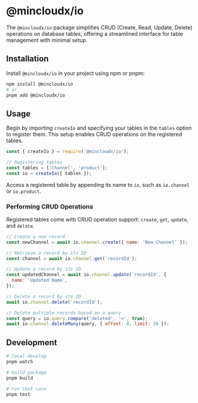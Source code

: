 # @mincloudx/io

The `@mincloudx/io` package simplifies CRUD (Create, Read, Update, Delete) operations on database tables, offering a streamlined interface for table management with minimal setup.

## Installation

Install `@mincloudx/io` in your project using npm or pnpm:

```bash
npm install @mincloudx/io
# or
pnpm add @mincloudx/io
```

## Usage

Begin by importing `createIo` and specifying your tables in the `tables` option to register them. This setup enables CRUD operations on the registered tables.

```javascript
const { createIo } = require('@mincloudx/io');

// Registering tables
const tables = ['channel', 'product'];
const io = createIo({ tables });
```

Access a registered table by appending its name to `io`, such as `io.channel` or `io.product`.

### Performing CRUD Operations

Registered tables come with CRUD operation support: `create`, `get`, `update`, and `delete`.

```javascript
// Create a new record
const newChannel = await io.channel.create({ name: 'New Channel' });

// Retrieve a record by its ID
const channel = await io.channel.get('recordId');

// Update a record by its ID
const updatedChannel = await io.channel.update('recordId', {
  name: 'Updated Name',
});

// Delete a record by its ID
await io.channel.delete('recordId');

// Delete multiple records based on a query
const query = io.query.compare('deleted', '=', true);
await io.channel.deleteMany(query, { offset: 0, limit: 20 });
```

## Development

```bash
# local develop
pnpm watch

# build package
pnpm build

# run test case
pnpm test
```
